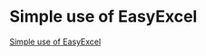 # Simple use of EasyExcel
[Simple use of EasyExcel](https://aiwithcloud.com/2022/09/15/simple_use_of_easyexcel/)